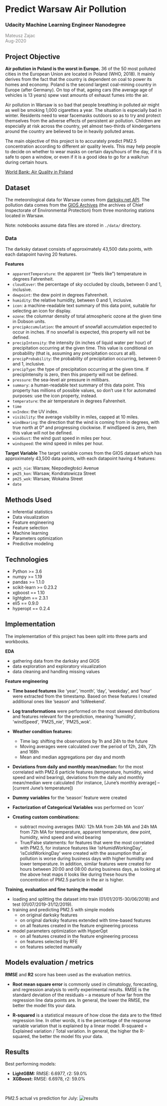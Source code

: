 
# Predict Warsaw Air Pollution
### Udacity Machine Learning Engineer Nanodegree

<span style="color: gray; font-size:1em;">Mateusz Zajac</span>
<br>
<span style="color: gray; font-size:1em;">Aug-2020</span>


## Project Objective
**Air pollution in Poland is the worst in Europe.** 36 of the 50 most polluted cities in the European Union are located in Poland (WHO, 2018). It mainly derives from the fact that the country is dependent on coal to power its homes and economy. Poland is the second largest coal-mining country in Europe (after Germany). On top of that, ageing cars (the average age of vehicles is 13 years) spew vast amounts of exhaust fumes into the air.

Air pollution in Warsaw is so bad that people breathing in polluted air might as well be smoking 1,000 cigarettes a year. The situation is especially bad in winter. Residents need to wear facemasks outdoors so as to try and protect themselves from the adverse effects of persistent air pollution. Children are especially at risk across the country, yet almost two-thirds of kindergartens around the country are believed to be in heavily polluted areas.

The main objective of this project is to accurately predict PM2.5 concentration according to different air quality levels. This may help people to decide on whether to wear masks on certain days/hours of the day, if it is safe to open a window, or even if it is a good idea to go for a walk/run during certain hours.

[World Bank: Air Quality in Poland](http://documents1.worldbank.org/curated/en/426051575639438457/pdf/Air-Quality-in-Poland-What-are-the-Issues-and-What-can-be-Done.pdf)


## Dataset

The meteorological data for Warsaw comes from [darksky.net API](https://darksky.net/dev/docs#time-machine-request). The pollution data comes from the [GIOŚ Archives](http://powietrze.gios.gov.pl/pjp/archives) (the archives of Chief Inspectorate of Environmental Protection) from three monitoring stations located in Warsaw. 

Note: notebooks assume data files are stored in `./data/` directory.

### Data
The darksky dataset consists of approximately 43,500 data points, with each datapoint having 20 features. 

**Features**

- `apparentTemperature`: the apparent (or “feels like”) temperature in degrees Fahrenheit.
- `cloudCover`: the percentage of sky occluded by clouds, between 0 and 1, inclusive.
- `dewpoint`: the dew point in degrees Fahrenheit.
- `humidity`: the relative humidity, between 0 and 1, inclusive.
- `icon`: a machine-readable text summary of this data point, suitable for selecting an icon for display.
- `ozone`: the columnar density of total atmospheric ozone at the given time in Dobson units.
- `precipAccumulation`: the amount of snowfall accumulation expected to occur in inches. If no snowfall is expected, this property will not be defined.
- `precipIntensity`: the intensity (in inches of liquid water per hour) of precipitation occurring at the given time. This value is conditional on probability (that is, assuming any precipitation occurs at all).
- `precipProbability`: the probability of precipitation occurring, between 0 and 1, inclusive.
- `precipType`: the type of precipitation occurring at the given time. If precipIntensity is zero, then this property will not be defined.
- `pressure`: the sea-level air pressure in millibars.
- `summary`: a human-readable text summary of this data point. This property has millions of possible values, so don’t use it for automated purposes: use the icon property, instead.
- `temperature`: the air temperature in degrees Fahrenheit.
- `time`
- `uvIndex`: the UV index.            
- `visibility`: the average visibility in miles, capped at 10 miles.          
- `windBearing`: the direction that the wind is coming from in degrees, with true north at 0° and progressing clockwise. If windSpeed is zero, then this value will not be defined.
- `windGust`: the wind gust speed in miles per hour.
- `windspeed`: the wind speed in miles per hour.

**Target Variable**
The target variable comes from the GIOS dataset which has approximately 43,500 data points, with each datapoint having 4 features:

- `pm25_nie`: Warsaw, Niepodległości Avenue
- `pm25_kon`: Warsaw, Kondratowicza Street
- `pm25_wok`: Warsaw, Wokalna Street
- `date`


## Methods Used
* Inferential statistics
* Data visualization
* Feature engineering
* Feature selection
* Machine learning
* Parameters optimization
* Predictive modeling


## Technologies
* Python >= 3.6
* numpy >= 1.19
* pandas >= 1.1.0
* scikit-learn >= 0.23.2
* xgboost == 1.10
* lightgbm == 2.3.1
* eli5 == 0.9.0
* hyperopt == 0.2.4


## Implementation 
The implementation of this project has been split into three parts and workbooks.

**EDA**
 - gathering data from the darksky and GIOS
 - data exploration and exploratory visualization
 - data cleaning and handling missing values

**Feature engineering**

 - **Time based features** like ‘year’, ‘month’, ‘day’, ‘weekday’, and ‘hour’ were extracted from the timestamp. Based on these features I created additional ones like ’season’ and ‘IsWeekend’.

 - **Log transformations** were performed on the most skewed distributions and features relevant for the prediction, meaning  'humidity', 'windSpeed', 'PM25_nie', 'PM25_wok'.

 - **Weather condition features:**
	 - Time lag: shifting the observations by 1h and 24h to the future
	 - Moving averages were calculated over the period of 12h, 24h, 72h and 168h
	- Mean and median aggregations per day and month

 - **Deviations from daily and monthly mean/median:** for the most correlated with PM2.6 particle features (temperature, humidity, wind speed and wind bearing), deviations from the daily and monthly mean/median were calculated (for instance, [June’s monthly average] – [current June’s temperature])

 - **Dummy variables** for the ‘season’ feature were created

 - **Factorization of Categorical Variables** was performed on ‘icon’

 - **Creating custom combinations:**
	- subtract moving averages (MA): 12h MA from 24h MA and 24h MA from 72h MA for temperature, apparent temperature, dew point, humidity, wind speed and wind bearing
	- True/False statements: for features that were the most correlated with PM2.5, for instance features like ‘isHumidWorkingDay’, ‘isColdWorkingDay’ were created with the assumption that air pollution is worse during business days with higher humidity and lower temperature. In addition, similar features were created for hours between 20:00 and 08:00 during business days, as looking at the above heat maps it looks like during these hours the concentration of PM2.5 particle in the air is higher.

**Training, evaluation and fine tuning the model**
 -  loading and splitting the dataset into train (01/01/2015-30/06/2018) and test (01/07/2019-31/12/2019). 
 - training and predicting PM2.5 with simple models
	 - on original darksky features
	 - on original darksky features extended with time-based features
	 - on all features created in the feature engineering process
 - model parameters optimization with HyperOpt
	 - on all features created in the feature engineering process
	 - on features selected by RFE
	 - on features selected manually


## Models evaluation / metrics

 **RMSE** and **R2** score has been used as the evaluation metrics.

- **Root mean square error** is commonly used in climatology, forecasting, and regression analysis to verify experimental results. RMSE is the standard deviation of the residuals – a measure of how far from the regression line data points are. In general, the lower the RMSE, the better the model fits your data.

- **R-squared** is a statistical measure of how close the data are to the fitted regression line. In other words, it is the percentage of the response variable variation that is explained by a linear model. R-squared = Explained variation / Total variation. In general, the higher the R-squared, the better the model fits your data.

## Results
Best performing models:
 - **LightGBM:** RMSE: 6.6977, r2: 59.0%
 - **XGBoost:** RMSE: 6.6978, r2: 59.0%
<br>

PM2.5 actual vs prediction for July:
![results](https://i.imgur.com/OR7RFGy.png)

<!--stackedit_data:
eyJoaXN0b3J5IjpbLTE4MDkzNjk1MTYsMTEzNjM5NDcwLC0xOT
M4ODUzMTM0LDUxMzQwMDkyMCw3MzM1MTIxMTYsLTg3NTA1OTk5
NCwtMTA0NzMzMjMzMSwxMjA1MTMzNDkxXX0=
-->